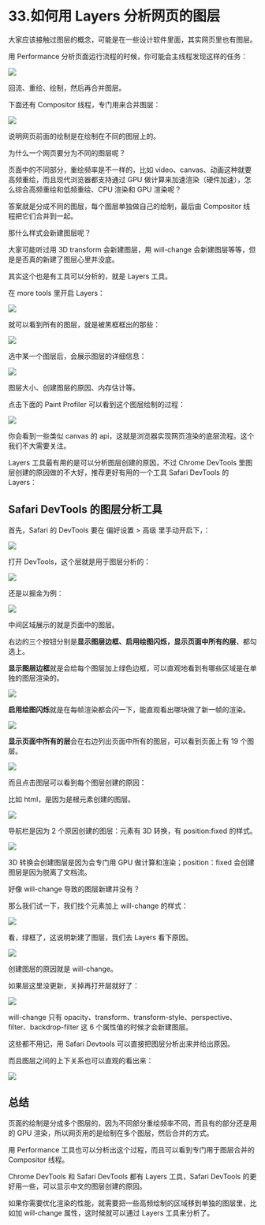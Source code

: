 # 33.如何用 Layers 分析网页的图层

大家应该接触过图层的概念，可能是在一些设计软件里面，其实网页里也有图层。

用 Performance 分析页面运行流程的时候，你可能会主线程发现这样的任务：

![](./images/46fe085daa288620730cd6f475d53bf9.webp )

回流、重绘、绘制，然后再合并图层。

下面还有 Compositor 线程，专门用来合并图层：

![](./images/86fb8190044685d75d5393e2f13090ef.webp )


说明网页前面的绘制是在绘制在不同的图层上的。

为什么一个网页要分为不同的图层呢？

页面中的不同部分，重绘频率是不一样的，比如 video、canvas、动画这种就要高频重绘，而且现代浏览器都支持通过 GPU 做计算来加速渲染（硬件加速），怎么综合高频重绘和低频重绘、CPU 渲染和 GPU 渲染呢？

答案就是分成不同的图层，每个图层单独做自己的绘制，最后由 Compositor 线程把它们合并到一起。

那什么样式会新建图层呢？

大家可能听过用 3D transform 会新建图层，用 will-change 会新建图层等等，但是是否真的新建了图层心里并没底。

其实这个也是有工具可以分析的，就是 Layers 工具。

在 more tools 里开启 Layers：

![](./images/9c7136544ddaa852726025efd012b89e.webp )

就可以看到所有的图层，就是被黑框框出的那些：

![](./images/944e88326c1e55eaf9f925a392b3294c.webp )

选中某一个图层后，会展示图层的详细信息：

![](./images/e8da423c6b75782f8dd763a9dd694446.webp )

图层大小、创建图层的原因、内存估计等。

点击下面的 Paint Profiler 可以看到这个图层绘制的过程：

![](./images/ce4946f0eaa4dc4e32219220c9dc8824.webp )

你会看到一些类似 canvas 的 api，这就是浏览器实现网页渲染的底层流程。这个我们不大需要关注。

Layers 工具最有用的是可以分析图层创建的原因，不过 Chrome DevTools 里图层创建的原因做的不大好，推荐更好有用的一个工具 Safari DevTools 的 Layers：

## Safari DevTools 的图层分析工具

首先，Safari 的 DevTools 要在 偏好设置 > 高级 里手动开启下，：

![](./images/35430a89df10f21269e11ce77cf3bf1a.webp )

打开 DevTools，这个层就是用于图层分析的：

![](./images/1450d5f8bfaf7e0bea774dd05a7db0de.webp )

还是以掘金为例：

![](./images/17bd42331d152706401cf97110aa490d.webp )

中间区域展示的就是页面中的图层。

右边的三个按钮分别是**显示图层边框、启用绘图闪烁，显示页面中所有的层**，都勾选上。

**显示图层边框**就是会给每个图层加上绿色边框，可以直观地看到有哪些区域是在单独的图层渲染的。

![](./images/b6a853cda9b15f9cba9f4c4f2bec6817.webp )

**启用绘图闪烁**就是在每帧渲染都会闪一下，能直观看出哪块做了新一帧的渲染。

![](./images/c4d8f061b7965dfc0dc5d9579d275b4f.webp )

**显示页面中所有的层**会在右边列出页面中所有的图层，可以看到页面上有 19 个图层。

![](./images/0c80053019034115406109a758ca4482.webp )

而且点击图层可以看到每个图层创建的原因：

比如 html，是因为是根元素创建的图层。

![](./images/20d5b37c81777192553221558c5248c6.webp )

导航栏是因为 2 个原因创建的图层：元素有 3D 转换，有 position:fixed 的样式。

![](./images/f8bf6ef73ddf114d15350d2aa9964162.webp )

3D 转换会创建图层是因为会专门用 GPU 做计算和渲染；position：fixed 会创建图层是因为脱离了文档流。

好像 will-change 导致的图层新建并没有？

那么我们试一下，我们找个元素加上 will-change 的样式：

![](./images/95db817617b139b8174aac0498da0703.webp )

看，绿框了，这说明新建了图层，我们去 Layers 看下原因。

![](./images/ef9cd4bf9452f410d08b89395c61c85a.webp )

创建图层的原因就是 will-change。

如果层这里没更新，关掉再打开层就好了：

![](./images/3f90e2c555b0f6579dcfe147832f8724.webp )

will-change 只有 opacity、transform、transform-style、perspective、filter、backdrop-filter 这 6 个属性值的时候才会新建图层。

这些都不用记，用 Safari Devtools 可以直接把图层分析出来并给出原因。

而且图层之间的上下关系也可以直观的看出来：

![](./images/3c63f7a0ba4489e8ee1ec45a43dd6aa9.webp )

## 总结

页面的绘制是分成多个图层的，因为不同部分重绘频率不同，而且有的部分还是用的 GPU 渲染，所以网页用的是绘制在多个图层，然后合并的方式。

用 Performance 工具也可以分析出这个过程，而且可以看到专门用于图层合并的 Compositor 线程。

Chrome DevTools 和 Safari DevTools 都有 Layers 工具，Safari DevTools 的更好用一些，可以显示中文的图层创建的原因。

如果你需要优化渲染的性能，就需要把一些高频绘制的区域移到单独的图层里，比如加 will-change 属性，这时候就可以通过 Layers 工具来分析了。

